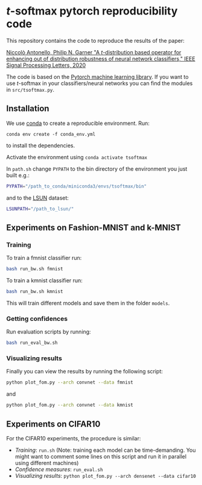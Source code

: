 # _t_-softmax pytorch reproducibility code

This repository contains the code to reproduce the results of the paper: 

  [Niccolò Antonello, Philip N. Garner "A _t_-distribution based operator for enhancing out of distribution robustness of neural network classifiers," IEEE Signal Processing Letters, 2020](https://arxiv.org/abs/2006.05389)

The code is based on the [Pytorch machine learning library](https://github.com/pytorch/pytorch).
If you want to use _t_-softmax in your classifiers/neural networks you can find the modules in `src/tsoftmax.py`.

## Installation

We use [conda](https://docs.conda.io/en/latest/miniconda.html) to create a reproducible environment. 
Run:
```
conda env create -f conda_env.yml
```
to install the dependencies.

Activate the environment using `conda activate tsoftmax`

In `path.sh` change `PYPATH` to the bin directory of the environment you just built e.g.:
```bash
PYPATH="/path_to_conda/miniconda3/envs/tsoftmax/bin"
```
and to the [LSUN](http://lsun.cs.princeton.edu) dataset:
```bash
LSUNPATH="/path_to_lsun/"
```

## Experiments on Fashion-MNIST and k-MNIST

### Training

To train a fmnist classifier run:
```bash
bash run_bw.sh fmnist
```

To train a kmnist classifier run:
```bash
bash run_bw.sh kmnist
```

This will train different models and save them in the folder `models`.

### Getting confidences 

Run evaluation scripts by running:
```bash
bash run_eval_bw.sh
```

### Visualizing results 

Finally you can view the results by running the following script:
```bash
python plot_fom.py --arch convnet --data fmnist 
```
and 
```bash
python plot_fom.py --arch convnet --data kmnist 
```

## Experiments on CIFAR10

For the CIFAR10 experiments, the procedure is similar: 
  * _Training_: `run.sh` (Note: training each model can be time-demanding. You might want to comment some lines on this script and run it in parallel using different machines)
  * _Confidence measures_: `run_eval.sh`
  * _Visualizing results_: `python plot_fom.py --arch densenet --data cifar10`
